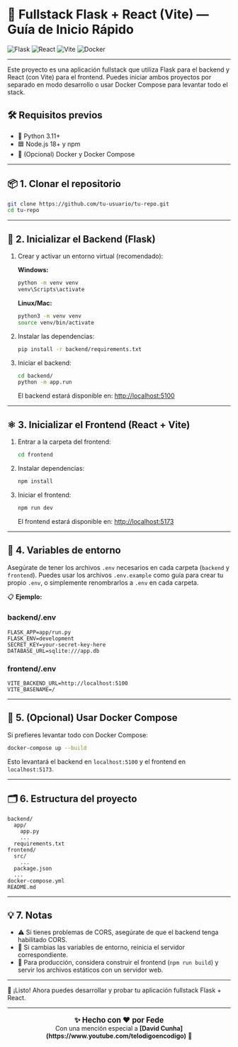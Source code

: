 # 🚀 Fullstack Flask + React (Vite) — Guía de Inicio Rápido

![Flask](https://img.shields.io/badge/Flask-000?logo=flask&logoColor=white)
![React](https://img.shields.io/badge/React-20232A?logo=react&logoColor=61DAFB)
![Vite](https://img.shields.io/badge/Vite-646CFF?logo=vite&logoColor=FFD62E)
![Docker](https://img.shields.io/badge/Docker-2496ED?logo=docker&logoColor=white)

---

Este proyecto es una aplicación fullstack que utiliza Flask para el backend y React (con Vite) para el frontend. Puedes iniciar ambos proyectos por separado en modo desarrollo o usar Docker Compose para levantar todo el stack.

## 🛠️ Requisitos previos

- 🐍 Python 3.11+
- 🟦 Node.js 18+ y npm
- 🐳 (Opcional) Docker y Docker Compose

---

## 📦 1. Clonar el repositorio

```bash
git clone https://github.com/tu-usuario/tu-repo.git
cd tu-repo
```

---

## 🐍 2. Inicializar el Backend (Flask)

1. Crear y activar un entorno virtual (recomendado):

   **Windows:**
   ```bash
   python -m venv venv
   venv\Scripts\activate
   ```
   **Linux/Mac:**
   ```bash
   python3 -m venv venv
   source venv/bin/activate
   ```

2. Instalar las dependencias:

   ```bash
   pip install -r backend/requirements.txt
   ```

3. Iniciar el backend:

   ```bash
   cd backend/
   python -m app.run
   ```

   El backend estará disponible en: [http://localhost:5100](http://localhost:5100)

---

## ⚛️ 3. Inicializar el Frontend (React + Vite)

1. Entrar a la carpeta del frontend:

   ```bash
   cd frontend
   ```

2. Instalar dependencias:

   ```bash
   npm install
   ```

3. Iniciar el frontend:

   ```bash
   npm run dev
   ```

   El frontend estará disponible en: [http://localhost:5173](http://localhost:5173)

---

## 🔑 4. Variables de entorno

Asegúrate de tener los archivos `.env` necesarios en cada carpeta (`backend` y `frontend`). Puedes usar los archivos `.env.example` como guía para crear tu propio `.env`, o simplemente renombrarlos a `.env` en cada carpeta.

📋 **Ejemplo:**

### backend/.env
```
FLASK_APP=app/run.py
FLASK_ENV=development
SECRET_KEY=your-secret-key-here
DATABASE_URL=sqlite:///app.db
```

### frontend/.env
```
VITE_BACKEND_URL=http://localhost:5100
VITE_BASENAME=/
```

---

## 🐳 5. (Opcional) Usar Docker Compose

Si prefieres levantar todo con Docker Compose:

```bash
docker-compose up --build
```

Esto levantará el backend en `localhost:5100` y el frontend en `localhost:5173`.

---

## 🗂️ 6. Estructura del proyecto

```
backend/
  app/
    app.py
    ...
  requirements.txt
frontend/
  src/
    ...
  package.json
  ...
docker-compose.yml
README.md
```

---

## 💡 7. Notas
- ⚠️ Si tienes problemas de CORS, asegúrate de que el backend tenga habilitado CORS.
- 🔄 Si cambias las variables de entorno, reinicia el servidor correspondiente.
- 🚀 Para producción, considera construir el frontend (`npm run build`) y servir los archivos estáticos con un servidor web.

---

🎉 ¡Listo! Ahora puedes desarrollar y probar tu aplicación fullstack Flask + React.

---

<p align="center" style="font-size:1.2em;">
  <b>✨ Hecho con ❤️ por Fede</b> <br/>
  <sub>Con una mención especial a <b>[David Cunha](https://www.youtube.com/telodigoencodigo)</b> 🙌</sub>
</p>
